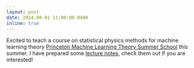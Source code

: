 ```yaml
---
layout: post
date: 2024-08-01 11:00:00-0400
inline: true
---
```


Excited to teach a course on statistical physics methods for machine learning theory [Princeton Machine Learning Theory Summer School](https://mlschool.princeton.edu/) this summer. I have prepared some [lecture notes](../assets/pdf/NotesPrinceton_BL.pdf), check them out if you are interested!
